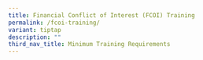 ```yaml
---
title: Financial Conflict of Interest (FCOI) Training
permalink: /fcoi-training/
variant: tiptap
description: ""
third_nav_title: Minimum Training Requirements
---
```

<p></p>